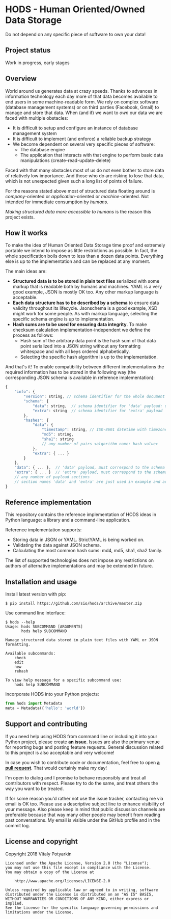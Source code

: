 # HODS - Human Oriented/Owned Data Storage

Do not depend on any specific piece of software to own your data!


## Project status

Work in progress, early stages


## Overview

World around us generates data at crazy speeds. Thanks to advances in
information technology each day more of that data becomes available to end
users in some machine-readable form. We rely on complex software (database
management systems) or on third parties (Facebook, Gmail) to manage and store
that data. When (and if) we want to *own* our data we are faced with multiple
obstacles:

- It is difficult to setup and configure an instance of database management
  system
- It is difficult to implement (and enforce) a reliable backup strategy
- We become dependent on several very specific pieces of software:
    - The database engine
    - The application that interacts with that engine to perform basic data
      manipulations (create-read-update-delete)

Faced with that many obstacles most of us do not even bother to store
data of relatively low importance. And those who do are risking to lose that
data, which is not unexpected given such a long list of points of failure.

For the reasons stated above most of structured data floating around is
*company*-oriented or *application*-oriented or *machine*-oriented. Not
intended for immediate consumption by *humans*.

*Making structured data more accessible to humans* is the reason this
project exists.

## How it works

To make the idea of Human Oriented Data Storage time proof and extremely
portable we intend to impose as little restrictions as possible. In fact, the
whole specification boils down to less than a dozen data points. Everything
else is up to the implementation and can be replaced at any moment.

The main ideas are:

- **Structured data is to be stored in plain text files** serialized with some
  markup that is readable both by humans and machines. YAML is a very good
  example, JSON is mostly OK too. Any other markup language is acceptable.
- **Each data structure has to be described by a schema** to ensure data validity
  throughout its lifecycle. Jsonschema is a good example, XSD might work for
  some people. As with markup language, selecting the specific schema engine
  is up to implementation.
- **Hash sums are to be used for ensuring data integrity**. To make checksum
  calculation implementation-independent we define the process as follows:
    - Hash sum of the arbitrary data point is the hash sum of that data point
      serialized into a JSON string without any formatting whitespace and
      with all keys ordered alphabetically.
    - Selecting the specific hash algorithm is up to the implementation.

And that's it! To enable compatibility between different implementations the
required information has to be stored in the following way (the corresponding
JSON schema is available in reference implementation):

```javascript
{
    "info": {
        "version": string, // schema identifier for the whole document (usually URL)
        "schema": {
            "data": string,  // schema identifier for 'data' payload: url, filepath or name
            "extra": string  // schema identifier for 'extra' payload
        },
        "hashes": {
            "data": {
                "timestamp": string, // ISO-8601 datetime with timezone (human-readable)
                "md5": string,
                "sha1": string
                // any number of pairs <algorithm name: hash value>
            },
            "extra": { ... }
        }
    },
    "data": { ... },  // 'data' payload, must correspond to the schema referenced above
    "extra": { ... }  // 'extra' payload, must correspond to the schema referenced above
    // any number of payload sections
    // section names 'data' and 'extra' are just used in example and are not required
}
```


## Reference implementation

This repository contains the reference implementation of HODS ideas in Python
language: a library and a command-line application.

Reference implementation supports:

- Storing data in JSON or YAML. StrictYAML is being worked on.
- Validating the data against JSON schema.
- Calculating the most common hash sums: md4, md5, sha1, sha2 family.

The list of supported technologies does not impose any restrictions on authors
of alternative implementations and may be extended in future.


## Installation and usage

Install latest version with pip:

```
$ pip install https://github.com/sio/hods/archive/master.zip
```

Use command line interface:

```
$ hods --help
Usage: hods SUBCOMMAND [ARGUMENTS]
       hods help SUBCOMMAND

Manage structured data stored in plain text files with YAML or JSON formatting.

Available subcommands:
    check
    edit
    new
    rehash

To view help message for a specific subcommand use:
    hods help SUBCOMMAND
```

Incorporate HODS into your Python projects:

```python
from hods import Metadata
meta = Metadata({'hello': 'world'})
```


## Support and contributing

If you need help using HODS from command line or including it into your Python
project, please create **[an issue](https://github.com/sio/hods/issues)**.
Issues are also the primary venue for reporting bugs and posting feature
requests. General discussion related to this project is also acceptable and
very welcome!

In case you wish to contribute code or documentation, feel free to open **[a
pull request](https://github.com/sio/hods/pulls)**. That would certainly make
my day!

I'm open to dialog and I promise to behave responsibly and treat all
contributors with respect. Please try to do the same, and treat others the way
you want to be treated.

If for some reason you'd rather not use the issue tracker, contacting me via
email is OK too. Please use a descriptive subject line to enhance visibility
of your message. Also please keep in mind that public discussion channels are
preferable because that way many other people may benefit from reading past
conversations.  My email is visible under the GitHub profile and in the commit
log.


## License and copyright

Copyright 2018 Vitaly Potyarkin

    Licensed under the Apache License, Version 2.0 (the "License");
    you may not use this file except in compliance with the License.
    You may obtain a copy of the License at

        http://www.apache.org/licenses/LICENSE-2.0

    Unless required by applicable law or agreed to in writing, software
    distributed under the License is distributed on an "AS IS" BASIS,
    WITHOUT WARRANTIES OR CONDITIONS OF ANY KIND, either express or implied.
    See the License for the specific language governing permissions and
    limitations under the License.
